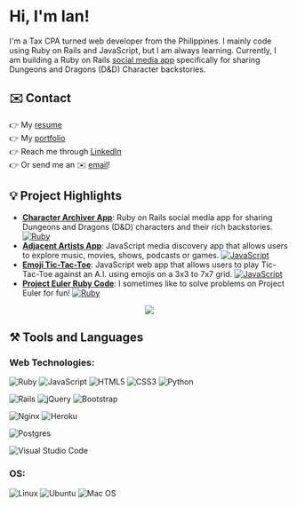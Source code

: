 # Hi, I'm Ian!

I'm a Tax CPA turned web developer from the Philippines. I mainly code using Ruby on Rails and JavaScript, but I am always learning. 
Currently, I am building a Ruby on Rails [social media app](http://character-archiver.herokuapp.com/) specifically for sharing Dungeons and Dragons (D&D) Character backstories.

## ✉️ Contact

👉 My [resume](https://app.luminpdf.com/viewer/616635d35fff150011c79fbd)<br>
👉 My [portfolio](https://theianmilan.github.io/)<br>
👉 Reach me through [LinkedIn](https://www.linkedin.com/in/ianmandap/)<br>
👉 Or send me an ✉️ [email](mailto:mandap.fmg@gmail.com)!<br>

## 💡 Project Highlights

- [**Character Archiver App**](https://github.com/theIanMilan/character-archiver): Ruby on Rails social media app for sharing Dungeons and Dragons (D&D) characters and their rich backstories. [![Ruby](https://badgen.net/badge/icon/ruby?icon=ruby&label)](https://https://ruby-lang.org/)
- [**Adjacent Artists App**](https://github.com/theIanMilan/avion/tree/main/Avion%20Projects/Adjacent%20Artists): JavaScript media discovery app that allows users to explore music, movies, shows, podcasts or games. [![JavaScript](https://img.shields.io/badge/--F7DF1E?logo=javascript&logoColor=000)](https://www.javascript.com/)
- [**Emoji Tic-Tac-Toe**](https://github.com/theIanMilan/avion/tree/main/Avion%20Projects/Tic-Tac-Toe): JavaScript web app that allows users to play Tic-Tac-Toe against an A.I. using emojis on a 3x3 to 7x7 grid. [![JavaScript](https://img.shields.io/badge/--F7DF1E?logo=javascript&logoColor=000)](https://www.javascript.com/)
- [**Project Euler Ruby Code**](https://github.com/theIanMilan/project-euler): I sometimes like to solve problems on Project Euler for fun! [![Ruby](https://badgen.net/badge/icon/ruby?icon=ruby&label)](https://https://ruby-lang.org/)
<p align="center">
  <img src="https://projecteuler.net/profile/theIanMilan.png?v=latest"></img>
</p>

## ⚒️ Tools and Languages

### Web Technologies:
![Ruby](https://img.shields.io/badge/ruby-%23CC342D.svg?style=for-the-badge&logo=ruby&logoColor=white)
![JavaScript](https://img.shields.io/badge/javascript-%23323330.svg?style=for-the-badge&logo=javascript&logoColor=%23F7DF1E)
![HTML5](https://img.shields.io/badge/html5-%23E34F26.svg?style=for-the-badge&logo=html5&logoColor=white)
![CSS3](https://img.shields.io/badge/css3-%231572B6.svg?style=for-the-badge&logo=css3&logoColor=white)
![Python](https://img.shields.io/badge/python-3670A0?style=for-the-badge&logo=python&logoColor=ffdd54)

![Rails](https://img.shields.io/badge/rails-%23CC0000.svg?style=for-the-badge&logo=ruby-on-rails&logoColor=white)
![jQuery](https://img.shields.io/badge/jquery-%230769AD.svg?style=for-the-badge&logo=jquery&logoColor=white)
![Bootstrap](https://img.shields.io/badge/bootstrap-%23563D7C.svg?style=for-the-badge&logo=bootstrap&logoColor=white)

![Nginx](https://img.shields.io/badge/nginx-%23009639.svg?style=for-the-badge&logo=nginx&logoColor=white)
![Heroku](https://img.shields.io/badge/heroku-%23430098.svg?style=for-the-badge&logo=heroku&logoColor=white)

![Postgres](https://img.shields.io/badge/postgres-%23316192.svg?style=for-the-badge&logo=postgresql&logoColor=white)

![Visual Studio Code](https://img.shields.io/badge/Visual%20Studio%20Code-0078d7.svg?style=for-the-badge&logo=visual-studio-code&logoColor=white)

### OS:
![Linux](https://img.shields.io/badge/Linux-FCC624?style=for-the-badge&logo=linux&logoColor=black)
![Ubuntu](https://img.shields.io/badge/Ubuntu-E95420?style=for-the-badge&logo=ubuntu&logoColor=white)
![Mac OS](https://img.shields.io/badge/mac%20os-000000?style=for-the-badge&logo=macos&logoColor=F0F0F0)
